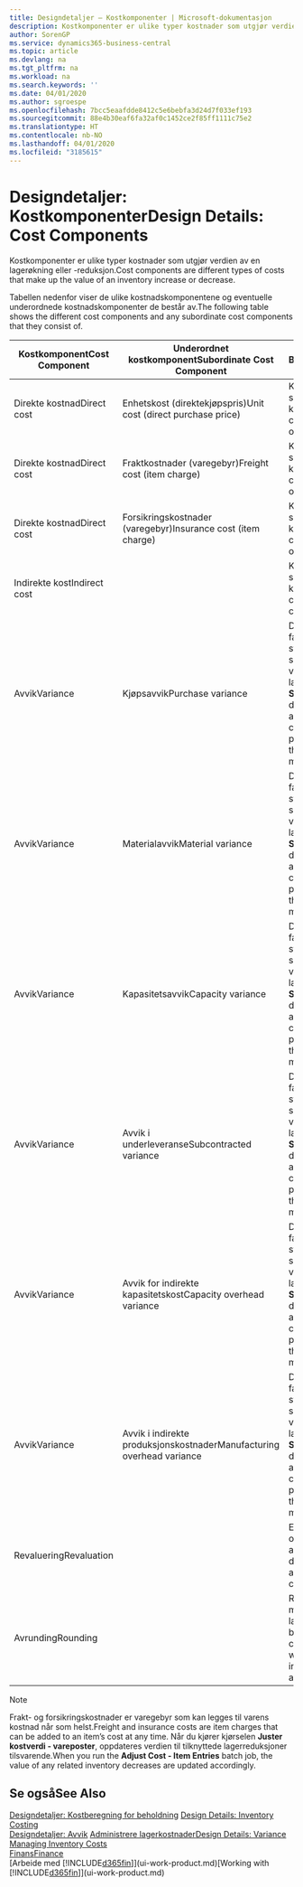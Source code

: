 ```yaml
---
title: Designdetaljer – Kostkomponenter | Microsoft-dokumentasjon
description: Kostkomponenter er ulike typer kostnader som utgjør verdien av en lagerøkning eller -reduksjon.
author: SorenGP
ms.service: dynamics365-business-central
ms.topic: article
ms.devlang: na
ms.tgt_pltfrm: na
ms.workload: na
ms.search.keywords: ''
ms.date: 04/01/2020
ms.author: sgroespe
ms.openlocfilehash: 7bcc5eaafdde8412c5e6bebfa3d24d7f033ef193
ms.sourcegitcommit: 88e4b30eaf6fa32af0c1452ce2f85ff1111c75e2
ms.translationtype: HT
ms.contentlocale: nb-NO
ms.lasthandoff: 04/01/2020
ms.locfileid: "3185615"
---
```

# <a name="design-details-cost-components"></a><span data-ttu-id="74789-103">Designdetaljer: Kostkomponenter</span><span class="sxs-lookup"><span data-stu-id="74789-103">Design Details: Cost Components</span></span>
<span data-ttu-id="74789-104">Kostkomponenter er ulike typer kostnader som utgjør verdien av en lagerøkning eller -reduksjon.</span><span class="sxs-lookup"><span data-stu-id="74789-104">Cost components are different types of costs that make up the value of an inventory increase or decrease.</span></span>  

 <span data-ttu-id="74789-105">Tabellen nedenfor viser de ulike kostnadskomponentene og eventuelle underordnede kostnadskomponenter de består av.</span><span class="sxs-lookup"><span data-stu-id="74789-105">The following table shows the different cost components and any subordinate cost components that they consist of.</span></span>  

|<span data-ttu-id="74789-106">Kostkomponent</span><span class="sxs-lookup"><span data-stu-id="74789-106">Cost Component</span></span>|<span data-ttu-id="74789-107">Underordnet kostkomponent</span><span class="sxs-lookup"><span data-stu-id="74789-107">Subordinate Cost Component</span></span>|<span data-ttu-id="74789-108">Beskrivelse</span><span class="sxs-lookup"><span data-stu-id="74789-108">Description</span></span>|  
|--------------------|--------------------------------|---------------------------------------|  
|<span data-ttu-id="74789-109">Direkte kostnad</span><span class="sxs-lookup"><span data-stu-id="74789-109">Direct cost</span></span>|<span data-ttu-id="74789-110">Enhetskost (direktekjøpspris)</span><span class="sxs-lookup"><span data-stu-id="74789-110">Unit cost (direct purchase price)</span></span>|<span data-ttu-id="74789-111">Kostnader som kan spores til et kostobjekt.</span><span class="sxs-lookup"><span data-stu-id="74789-111">Cost that can be traced to a cost object.</span></span>|  
|<span data-ttu-id="74789-112">Direkte kostnad</span><span class="sxs-lookup"><span data-stu-id="74789-112">Direct cost</span></span>|<span data-ttu-id="74789-113">Fraktkostnader (varegebyr)</span><span class="sxs-lookup"><span data-stu-id="74789-113">Freight cost (item charge)</span></span>|<span data-ttu-id="74789-114">Kostnader som kan spores til et kostobjekt.</span><span class="sxs-lookup"><span data-stu-id="74789-114">Cost that can be traced to a cost object.</span></span>|  
|<span data-ttu-id="74789-115">Direkte kostnad</span><span class="sxs-lookup"><span data-stu-id="74789-115">Direct cost</span></span>|<span data-ttu-id="74789-116">Forsikringskostnader (varegebyr)</span><span class="sxs-lookup"><span data-stu-id="74789-116">Insurance cost (item charge)</span></span>|<span data-ttu-id="74789-117">Kostnader som kan spores til et kostobjekt.</span><span class="sxs-lookup"><span data-stu-id="74789-117">Cost that can be traced to a cost object.</span></span>|  
|<span data-ttu-id="74789-118">Indirekte kost</span><span class="sxs-lookup"><span data-stu-id="74789-118">Indirect cost</span></span>||<span data-ttu-id="74789-119">Kostnad som ikke kan spores til et kostobjekt.</span><span class="sxs-lookup"><span data-stu-id="74789-119">Cost that cannot be traced to a cost object.</span></span>|  
|<span data-ttu-id="74789-120">Avvik</span><span class="sxs-lookup"><span data-stu-id="74789-120">Variance</span></span>|<span data-ttu-id="74789-121">Kjøpsavvik</span><span class="sxs-lookup"><span data-stu-id="74789-121">Purchase variance</span></span>|<span data-ttu-id="74789-122">Differansen mellom faktiske kostnader og standardkostnader, som bare bokføres for varer som bruker lagermetoden **Standard**.</span><span class="sxs-lookup"><span data-stu-id="74789-122">The difference between actual and standard costs, which is only posted for items using the **Standard** costing method.</span></span>|  
|<span data-ttu-id="74789-123">Avvik</span><span class="sxs-lookup"><span data-stu-id="74789-123">Variance</span></span>|<span data-ttu-id="74789-124">Materialavvik</span><span class="sxs-lookup"><span data-stu-id="74789-124">Material variance</span></span>|<span data-ttu-id="74789-125">Differansen mellom faktiske kostnader og standardkostnader, som bare bokføres for varer som bruker lagermetoden **Standard**.</span><span class="sxs-lookup"><span data-stu-id="74789-125">The difference between actual and standard costs, which is only posted for items using the **Standard** costing method.</span></span>|  
|<span data-ttu-id="74789-126">Avvik</span><span class="sxs-lookup"><span data-stu-id="74789-126">Variance</span></span>|<span data-ttu-id="74789-127">Kapasitetsavvik</span><span class="sxs-lookup"><span data-stu-id="74789-127">Capacity variance</span></span>|<span data-ttu-id="74789-128">Differansen mellom faktiske kostnader og standardkostnader, som bare bokføres for varer som bruker lagermetoden **Standard**.</span><span class="sxs-lookup"><span data-stu-id="74789-128">The difference between actual and standard costs, which is only posted for items using the **Standard** costing method.</span></span>|  
|<span data-ttu-id="74789-129">Avvik</span><span class="sxs-lookup"><span data-stu-id="74789-129">Variance</span></span>|<span data-ttu-id="74789-130">Avvik i underleveranse</span><span class="sxs-lookup"><span data-stu-id="74789-130">Subcontracted variance</span></span>|<span data-ttu-id="74789-131">Differansen mellom faktiske kostnader og standardkostnader, som bare bokføres for varer som bruker lagermetoden **Standard**.</span><span class="sxs-lookup"><span data-stu-id="74789-131">The difference between actual and standard costs, which is only posted for items using the **Standard** costing method.</span></span>|  
|<span data-ttu-id="74789-132">Avvik</span><span class="sxs-lookup"><span data-stu-id="74789-132">Variance</span></span>|<span data-ttu-id="74789-133">Avvik for indirekte kapasitetskost</span><span class="sxs-lookup"><span data-stu-id="74789-133">Capacity overhead variance</span></span>|<span data-ttu-id="74789-134">Differansen mellom faktiske kostnader og standardkostnader, som bare bokføres for varer som bruker lagermetoden **Standard**.</span><span class="sxs-lookup"><span data-stu-id="74789-134">The difference between actual and standard costs, which is only posted for items using the **Standard** costing method.</span></span>|  
|<span data-ttu-id="74789-135">Avvik</span><span class="sxs-lookup"><span data-stu-id="74789-135">Variance</span></span>|<span data-ttu-id="74789-136">Avvik i indirekte produksjonskostnader</span><span class="sxs-lookup"><span data-stu-id="74789-136">Manufacturing overhead variance</span></span>|<span data-ttu-id="74789-137">Differansen mellom faktiske kostnader og standardkostnader, som bare bokføres for varer som bruker lagermetoden **Standard**.</span><span class="sxs-lookup"><span data-stu-id="74789-137">The difference between actual and standard costs, which is only posted for items using the **Standard** costing method.</span></span>|  
|<span data-ttu-id="74789-138">Revaluering</span><span class="sxs-lookup"><span data-stu-id="74789-138">Revaluation</span></span>||<span data-ttu-id="74789-139">En nedskrivning eller oppskrivning av den aktuelle lagerverdien.</span><span class="sxs-lookup"><span data-stu-id="74789-139">A depreciation or appreciation of the current inventory value.</span></span>|  
|<span data-ttu-id="74789-140">Avrunding</span><span class="sxs-lookup"><span data-stu-id="74789-140">Rounding</span></span>||<span data-ttu-id="74789-141">Rest som skyldes måten verdsetting av lagerreduksjoner beregnes på.</span><span class="sxs-lookup"><span data-stu-id="74789-141">Residuals caused by the way in which valuation of inventory decreases are calculated.</span></span>|  

> [!NOTE]  
>  <span data-ttu-id="74789-142">Frakt- og forsikringskostnader er varegebyr som kan legges til varens kostnad når som helst.</span><span class="sxs-lookup"><span data-stu-id="74789-142">Freight and insurance costs are item charges that can be added to an item’s cost at any time.</span></span> <span data-ttu-id="74789-143">Når du kjører kjørselen **Juster kostverdi - vareposter**, oppdateres verdien til tilknyttede lagerreduksjoner tilsvarende.</span><span class="sxs-lookup"><span data-stu-id="74789-143">When you run the **Adjust Cost - Item Entries** batch job, the value of any related inventory decreases are updated accordingly.</span></span>  

## <a name="see-also"></a><span data-ttu-id="74789-144">Se også</span><span class="sxs-lookup"><span data-stu-id="74789-144">See Also</span></span>  
 <span data-ttu-id="74789-145">[Designdetaljer: Kostberegning for beholdning](design-details-inventory-costing.md) </span><span class="sxs-lookup"><span data-stu-id="74789-145">[Design Details: Inventory Costing](design-details-inventory-costing.md) </span></span>  
 <span data-ttu-id="74789-146">[Designdetaljer: Avvik](design-details-variance.md) [Administrere lagerkostnader](finance-manage-inventory-costs.md)</span><span class="sxs-lookup"><span data-stu-id="74789-146">[Design Details: Variance](design-details-variance.md) [Managing Inventory Costs](finance-manage-inventory-costs.md)</span></span>  
 [<span data-ttu-id="74789-147">Finans</span><span class="sxs-lookup"><span data-stu-id="74789-147">Finance</span></span>](finance.md)  
 <span data-ttu-id="74789-148">[Arbeide med [!INCLUDE[d365fin](includes/d365fin_md.md)]](ui-work-product.md)</span><span class="sxs-lookup"><span data-stu-id="74789-148">[Working with [!INCLUDE[d365fin](includes/d365fin_md.md)]](ui-work-product.md)</span></span>  
